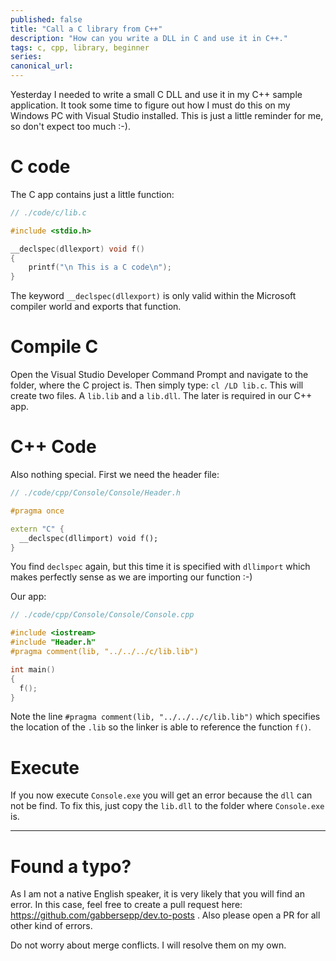 ```yaml
---
published: false
title: "Call a C library from C++"
description: "How can you write a DLL in C and use it in C++."
tags: c, cpp, library, beginner
series:
canonical_url:
---
```


Yesterday I needed to write a small C DLL and use it in my C++ sample application. It took some time to figure out how I must do this on my Windows PC with Visual Studio installed. 
This is just a little reminder for me, so don't expect too much :-).

# C code
The C app contains just a little function:

```c
// ./code/c/lib.c

#include <stdio.h>

__declspec(dllexport) void f()
{
    printf("\n This is a C code\n");
}
```

The keyword `__declspec(dllexport)` is only valid within the Microsoft compiler world and exports that function.

# Compile C
Open the Visual Studio Developer Command Prompt and navigate to the folder, where the C project is. Then simply type: `cl /LD lib.c`. This will create two files. A `lib.lib` and a `lib.dll`. The later is required in our C++ app.

# C++ Code
Also nothing special. First we need the header file:
```cpp
// ./code/cpp/Console/Console/Header.h

#pragma once

extern "C" {
  __declspec(dllimport) void f();
}

```
You find `declspec` again, but this time it is specified with `dllimport` which makes perfectly sense as we are importing our function :-)

Our app:
```cpp
// ./code/cpp/Console/Console/Console.cpp

#include <iostream>
#include "Header.h"
#pragma comment(lib, "../../../c/lib.lib")

int main()
{
  f();
}

```

Note the line `#pragma comment(lib, "../../../c/lib.lib")` which specifies the location of the `.lib` so the linker is able to reference the function `f()`.

# Execute
If you now execute `Console.exe` you will get an error because the `dll` can not be find. To fix this, just copy the `lib.dll` to the folder where `Console.exe` is.

----

# Found a typo?
As I am not a native English speaker, it is very likely that you will find an error. In this case, feel free to create a pull request here: https://github.com/gabbersepp/dev.to-posts . Also please open a PR for all other kind of errors.

Do not worry about merge conflicts. I will resolve them on my own. 
